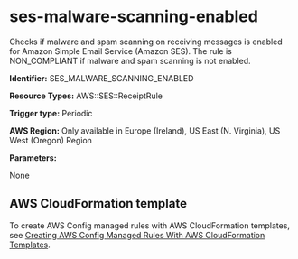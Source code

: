 # ses\-malware\-scanning\-enabled<a name="ses-malware-scanning-enabled"></a>

Checks if malware and spam scanning on receiving messages is enabled for Amazon Simple Email Service \(Amazon SES\)\. The rule is NON\_COMPLIANT if malware and spam scanning is not enabled\. 

**Identifier:** SES\_MALWARE\_SCANNING\_ENABLED

**Resource Types:** AWS::SES::ReceiptRule

**Trigger type:** Periodic

**AWS Region:** Only available in Europe \(Ireland\), US East \(N\. Virginia\), US West \(Oregon\) Region

**Parameters:**

None  

## AWS CloudFormation template<a name="w2aac12c33c15b9d581c17"></a>

To create AWS Config managed rules with AWS CloudFormation templates, see [Creating AWS Config Managed Rules With AWS CloudFormation Templates](aws-config-managed-rules-cloudformation-templates.md)\.